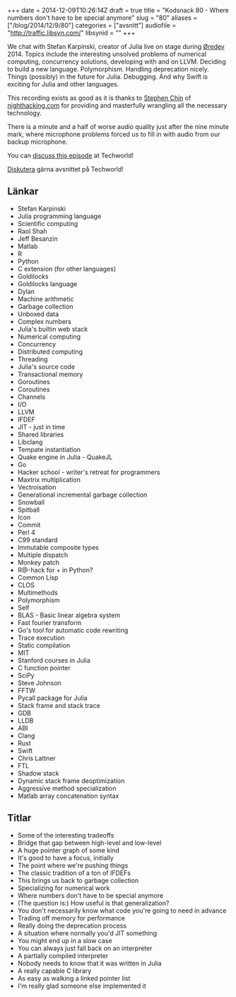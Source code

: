 +++
date = 2014-12-09T10:26:14Z
draft = true
title = "Kodsnack 80 - Where numbers don't have to be special anymore"
slug = "80"
aliases = ["/blog/2014/12/9/80"]
categories = ["avsnitt"]
audiofile = "http://traffic.libsyn.com/"
libsynid = ""
+++

We chat with Stefan Karpinski, creator of Julia live on stage during [Øredev](http://www.oredev.org) 2014. Topics include the interesting unsolved problems of numerical computing, concurrency solutions, developing with and on LLVM. Deciding to build a new language. Polymorphism. Handling deprecation nicely. Things (possibly) in the future for Julia. Debugging. And why Swift is exciting for Julia and other languages.

This recording exists as good as it is thanks to [Stephen Chin](http://steveonjava.com/) of [nighthacking.com](http://nighthacking.com/) for providing and masterfully wrangling all the necessary technology.

There is a minute and a half of worse audio quality just after the nine minute mark, where microphone problems forced us to fill in with audio from our backup microphone.

You can [discuss this episode](http://techworld.idg.se/2.2524/1.599981/) at Techworld!

[Diskutera](http://techworld.idg.se/2.2524/1.598697) gärna avsnittet på Techworld!

## Länkar ##
* Stefan Karpinski
* Julia programming language
* Scientific computing
* Raol Shah
* Jeff Besanzin
* Matlab
* R
* Python
* C extension (for other languages)
* Goldilocks
* Goldilocks language
* Dylan
* Machine arithmetic
* Garbage collection
* Unboxed data
* Complex numbers
* Julia's builtin web stack
* Numerical computing
* Concurrency
* Distributed computing
* Threading
* Julia's source code
* Transactional memory
* Goroutines
* Coroutines
* Channels
* I/O
* LLVM
* IFDEF
* JIT - just in time
* Shared libraries
* Libclang
* Tempate instantiation
* Quake engine in Julia - QuakeJL
* Go
* Hacker school - writer's retreat for programmers
* Maxtrix multiplication
* Vectroisation
* Generational incremental garbage collection
* Snowball
* Spitball
* Icon
* Commit
* Perl 4
* C99 standard
* Immutable composite types
* Multiple dispatch
* Monkey patch
* R@-hack for + in Python?
* Common Lisp
* CLOS
* Multimethods
* Polymorphism
* Self
* BLAS - Basic linear algebra system
* Fast fourier transform
* Go's tool for automatic code rewriting
* Trace execution
* Static compilation
* MIT
* Stanford courses in Julia
* C function pointer
* SciPy
* Steve Johnson
* FFTW
* Pycall package for Julia
* Stack frame and stack trace
* GDB
* LLDB
* ABI
* Clang
* Rust
* Swift
* Chris Lattner
* FTL
* Shadow stack
* Dynamic stack frame deoptimization
* Aggressive method specialization
* Matlab array concatenation syntax

## Titlar ##
* Some of the interesting tradeoffs
* Bridge that gap between high-level and low-level
* A huge pointer graph of some kind
* It's good to have a focus, initially
* The point where we're pushing things
* The classic tradition of a ton of IFDEFs
* This brings us back to garbage collection
* Specializing for numerical work
* Where numbers don't have to be special anymore
* (The question is:) How useful is that generalization?
* You don't necessarily know what code you're going to need in advance
* Trading off memory for performance
* Really doing the deprecation process
* A situation where normally you'd JIT something
* You might end up in a slow case
* You can always just fall back on an interpreter
* A partially compiled interpreter
* Nobody needs to know that it was written in Julia
* A really capable C library
* As easy as walking a linked pointer list
* I'm really glad someone else implemented it